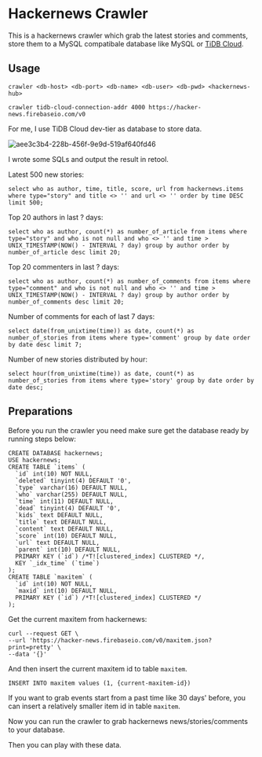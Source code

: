 # Hackernews Crawler

This is a hackernews crawler which grab the latest stories and comments, store them to a MySQL compatibale database like MySQL or [TiDB Cloud](https://tidbcloud.com/).


## Usage
```
crawler <db-host> <db-port> <db-name> <db-user> <db-pwd> <hackernews-hub>
```
```
crawler tidb-cloud-connection-addr 4000 https://hacker-news.firebaseio.com/v0
```
For me, I use TiDB Cloud dev-tier as database to store data.

![aee3c3b4-228b-456f-9e9d-519af640fd46](https://user-images.githubusercontent.com/19700528/176884255-8118191e-c395-4fee-97f6-3559f70d48ec.jpeg)

I wrote some SQLs and output the result in retool.

Latest 500 new stories:
```
select who as author, time, title, score, url from hackernews.items where type="story" and title <> '' and url <> '' order by time DESC limit 500;
```

Top 20 authors in last ? days:
```
select who as author, count(*) as number_of_article from items where type="story" and who is not null and who <> '' and time > UNIX_TIMESTAMP(NOW() - INTERVAL ? day) group by author order by number_of_article desc limit 20;
```

Top 20 commenters in last ? days:
```
select who as author, count(*) as number_of_comments from items where type="comment" and who is not null and who <> '' and time > UNIX_TIMESTAMP(NOW() - INTERVAL ? day) group by author order by number_of_comments desc limit 20;
```

Number of comments for each of last 7 days:
```
select date(from_unixtime(time)) as date, count(*) as number_of_stories from items where type='comment' group by date order by date desc limit 7;
```

Number of new stories distributed by hour:
```
select hour(from_unixtime(time)) as date, count(*) as number_of_stories from items where type='story' group by date order by date desc;
```

## Preparations

Before you run the crawler you need make sure get the database ready by running steps below:

```
CREATE DATABASE hackernews;
USE hackernews;
CREATE TABLE `items` (
  `id` int(10) NOT NULL,
  `deleted` tinyint(4) DEFAULT '0',
  `type` varchar(16) DEFAULT NULL,
  `who` varchar(255) DEFAULT NULL,
  `time` int(11) DEFAULT NULL,
  `dead` tinyint(4) DEFAULT '0',
  `kids` text DEFAULT NULL,
  `title` text DEFAULT NULL,
  `content` text DEFAULT NULL,
  `score` int(10) DEFAULT NULL,
  `url` text DEFAULT NULL,
  `parent` int(10) DEFAULT NULL,
  PRIMARY KEY (`id`) /*T![clustered_index] CLUSTERED */,
  KEY `_idx_time` (`time`)
);
CREATE TABLE `maxitem` (
  `id` int(10) NOT NULL,
  `maxid` int(10) DEFAULT NULL,
  PRIMARY KEY (`id`) /*T![clustered_index] CLUSTERED */
);
```

Get the current maxitem from hackernews:
```
curl --request GET \
--url 'https://hacker-news.firebaseio.com/v0/maxitem.json?print=pretty' \
--data '{}'
```
  
And then insert the current maxitem id to table `maxitem`.
```
INSERT INTO maxitem values (1, {current-maxitem-id})
```
If you want to grab events start from a past time like 30 days' before, you can insert a relatively smaller item id in table `maxitem`.

Now you can run the crawler to grab hackernews news/stories/comments to your database.

Then you can play with these data.
